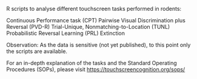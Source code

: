 R scripts to analyse different touchscreen tasks performed in rodents:

Continuous Performance task (CPT)
Pairwise Visual Discrimination plus Reversal (PVD-R)
Trial-Unique, Nonmatching-to-Location (TUNL)
Probabilistic Reversal Learning (PRL)
Extinction

Observation: As the data is sensitive (not yet published), to this point only the scripts are available.

For an in-depth explanation of the tasks and the Standard Operating Procedures (SOPs), please visit https://touchscreencognition.org/sops/